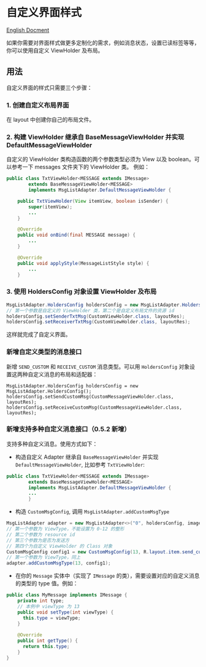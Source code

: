 # 自定义界面样式

[English Docment](./customLayoutEn.md)

如果你需要对界面样式做更多定制化的需求，例如消息状态，设置已读标签等等，你可以使用自定义 ViewHolder 及布局。

## 用法
自定义界面的样式只需要三个步骤：

### 1. 创建自定义布局界面
在 layout 中创建你自己的布局文件。

### 2. 构建 ViewHolder 继承自 BaseMessageViewHolder 并实现 DefaultMessageViewHolder
自定义的 ViewHolder 类构造函数的两个参数类型必须为 View 以及 boolean。可以参考一下 messages 文件夹下的 ViewHolder 类。 例如：

```java
public class TxtViewHolder<MESSAGE extends IMessage>
        extends BaseMessageViewHolder<MESSAGE>
        implements MsgListAdapter.DefaultMessageViewHolder {

    public TxtViewHolder(View itemView, boolean isSender) {
        super(itemView);
        ...
    }

    @Override
    public void onBind(final MESSAGE message) {
        ...
    }

    @Override
    public void applyStyle(MessageListStyle style) {
        ...
    }
```

### 3. 使用 HoldersConfig 对象设置 ViewHolder 及布局

```java
MsgListAdapter.HoldersConfig holdersConfig = new MsgListAdapter.HoldersConfig();
// 第一个参数是自定义的 ViewHolder 类，第二个是自定义布局文件的资源 id
holdersConfig.setSenderTxtMsg(CustomViewHolder.class, layoutRes);
holdersConfig.setReceiverTxtMsg(CustomViewHolder.class, layoutRes);
```

这样就完成了自定义界面。



### 新增自定义类型的消息接口

新增 `SEND_CUSTOM`  和 `RECEIVE_CUSTOM` 消息类型。可以用 `HoldersConfig` 对象设置这两种自定义消息的布局和适配器：

```
MsgListAdapter.HoldersConfig holdersConfig = new MsgListAdapter.HoldersConfig();
holdersConfig.setSendCustomMsg(CustomMessageViewHolder.class, layoutRes);
holdersConfig.setReceiveCustomMsg(CustomMessageViewHolder.class, layoutRes);
```



### 新增支持多种自定义消息接口（0.5.2 新增）

支持多种自定义消息。使用方式如下：

- 构造自定义 Adapter 继承自 `BaseMessageViewHolder` 并实现`DefaultMessageViewHolder`,  比如参考 `TxtViewHolder`:

```java
public class TxtViewHolder<MESSAGE extends IMessage>
        extends BaseMessageViewHolder<MESSAGE>
        implements MsgListAdapter.DefaultMessageViewHolder {
        ...
        }
```



- 构造 `CustomMsgConfig`, 调用 `MsgListAdapter.addCustomMsgType`

```java
MsgListAdapter adapter = new MsgListAdapter<>("0", holdersConfig, imageLoader);
// 第一个参数为 ViewType，不能设置为 0-12 的整形
// 第二个参数为 resource id
// 第三个参数为是否为发送方
// 第四个为自定义 ViewHolder 的 Class 对象 
CustomMsgConfig config1 = new CustomMsgConfig(13, R.layout.item.send_custom, true, DefaultCustomViewHolder.class);
// 第一个参数为 ViewType，同上
adapter.addCustomMsgType(13, config1);
```

- 在你的 `Message` 实体中（实现了 `IMessage` 的类），需要设置对应的自定义消息的类型的 type 值。例如：

```java
public class MyMessage implements IMessage {
 	private int type;
	// 本例中 viewType 为 13
	public void setType(int viewType) {
      this.type = viewType;
	}
  
    @Override
    public int getType() {
      return this.type;
    }
}
```

